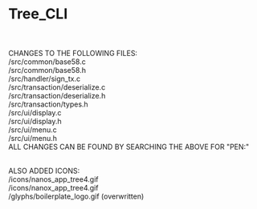 # Tree_CLI<br><br>

CHANGES TO THE FOLLOWING FILES:<br>
/src/common/base58.c<br>
/src/common/base58.h<br>
/src/handler/sign_tx.c<br>
/src/transaction/deserialize.c<br>
/src/transaction/deserialize.h<br>
/src/transaction/types.h<br>
/src/ui/display.c<br>
/src/ui/display.h<br>
/src/ui/menu.c<br>
/src/ui/menu.h<br>
ALL CHANGES CAN BE FOUND BY SEARCHING THE ABOVE FOR "PEN:"<br><br>

ALSO ADDED ICONS:<br>
/icons/nanos_app_tree4.gif<br>
/icons/nanox_app_tree4.gif<br>
/glyphs/boilerplate_logo.gif (overwritten)<br>
